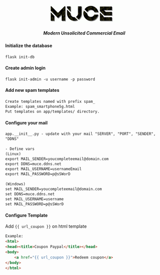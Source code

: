 <p align="center">
  <img src="app/static/images/muce-banner.gif" >
</a></p>
<h5 align="center">Modern Unsolicited Commercial Email</h5>

#### Initialize the database
```shell script
flask init-db
```

#### Create admin login
```shell script
flask init-admin -u username -p password
```

#### Add new spam templates
```
Create templates named with prefix spam_
Example: spam_smartphone5g.html
Put templates on app/templates/ directory.
```

#### Configure your mail
```shell script
app.__init__.py - update with your mail "SERVER", "PORT", "SENDER", "DDNS"

- Define vars
(Linux)
export MAIL_SENDER=youcompleteemail@domain.com
export DDNS=muce.ddns.net
export MAIL_USERNAME=usernameEmail
export MAIL_PASSWORD=p@sSWorD

(Windows) 
set MAIL_SENDER=youcompleteemail@domain.com
set DDNS=muce.ddns.net
set MAIL_USERNAME=username
set MAIL_PASSWORD=p@sSWorD
```


#### Configure Template
Add `{{ url_coupon }}` on html template
```html
Example:
<html>
<head><title>Coupon Paypal</title></head>
<body>
    <a href="{{ url_coupon }}">Redeem coupon</a>
</body>
</html>

```
